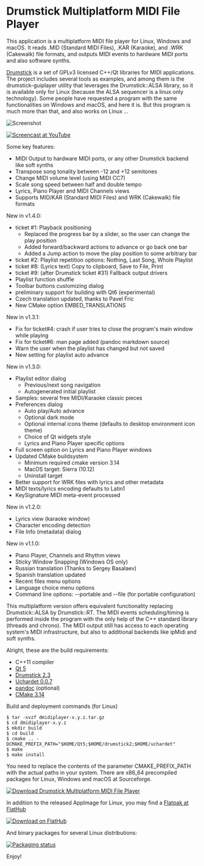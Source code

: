 Drumstick Multiplatform MIDI File Player
========================================

This application is a multiplatform MIDI file player for Linux, Windows and macOS. It reads .MID (Standard MIDI Files), .KAR (Karaoke), and .WRK (Cakewalk) file formats, and outputs MIDI events to hardware MIDI ports and also software synths.

[Drumstick](https://drumstick.sourceforge.io/docs/index.html) is a set of GPLv3 licensed C++/Qt libraries for MIDI applications. The project includes several tools as examples, and among them is the drumstick-guiplayer utility that leverages the Drumstick::ALSA library, so it is available only for Linux (because the ALSA sequencer is a linux only technology). Some people have requested a program with the same functionalities on Windows and macOS, and here it is. But this program is much more than that, and also works on Linux ...

![Screenshot](https://dmidiplayer.sourceforge.io/screenshot.png "main window")

[![Screencast at YouTube](https://img.youtube.com/vi/rQiWuQkMqsw/0.jpg)](https://www.youtube.com/watch?v=rQiWuQkMqsw)

Some key features:

* MIDI Output to hardware MIDI ports, or any other Drumstick backend like soft synths
* Transpose song tonality between -12 and +12 semitones
* Change MIDI volume level (using MIDI CC7)
* Scale song speed between half and double tempo
* Lyrics, Piano Player and MIDI Channels views
* Supports MID/KAR (Standard MIDI Files) and WRK (Cakewalk) file formats

New in v1.4.0:

* ticket #1: Playback positioning
    * Replaced the progress bar by a slider, so the user can change the play position
    * Added forward/backward actions to advance or go back one bar
    * Added a Jump action to move the play position to some arbitrary bar
* ticket #2: Playlist repetition options: Nothing, Last Song, Whole Playlist
* ticket #8: (Lyrics text) Copy to clipboard, Save to File, Print
* ticket #9: (after Drumstick ticket #31) Fallback output drivers
* Playlist function shuffle
* Toolbar buttons customizing dialog
* preliminary support for building with Qt6 (experimental)
* Czech translation updated, thanks to Pavel Fric
* New CMake option EMBED_TRANSLATIONS

New in v1.3.1:

* Fix for ticket#4: crash if user tries to close the program's main window while playing
* Fix for ticket#6: man page added (pandoc markdown source)
* Warn the user when the playlist has changed but not saved
* New setting for playlist auto advance

New in v1.3.0:

* Playlist editor dialog
    * Previous/next song navigation
    * Autogenerated initial playlist
* Samples: several free MIDI/Karaoke classic pieces
* Preferences dialog
    * Auto play/Auto advance
    * Optional dark mode
    * Optional internal icons theme (defaults to desktop environment icon theme)
    * Choice of Qt widgets style
    * Lyrics and Piano Player specific options
* Full screen option on Lyrics and Piano Player windows
* Updated CMake buildsystem
    * Minimum required cmake version 3.14
    * MacOS target: Sierra (10.12)
    * Uninstall target
* Better support for WRK files with lyrics and other metadata
* MIDI texts/lyrics encoding defaults to Latin1
* KeySignature MIDI meta-event processed

New in v1.2.0:

* Lyrics view (karaoke window)
* Character encoding detection
* File Info (metadata) dialog

New in v1.1.0:

* Piano Player, Channels and Rhythm views
* Sticky Window Snapping (Windows OS only)
* Russian translation (Thanks to Sergey Basalaev)
* Spanish translation updated
* Recent files menu options
* Language choice menu options
* Command line options: --portable and --file (for portable configuration)

This multiplatform version offers equivalent functionality replacing Drumstick::ALSA by Drumstick::RT. The MIDI events scheduling/timing is performed inside the program with the only  help of the C++ standard library (threads and chrono). The MIDI output still has access to each operating system's MIDI infrastructure, but also to additional backends like ipMidi and soft synths.

Alright, these are the build requirements:

* C++11 compiler
* [Qt 5](https://www.qt.io/download)
* [Drumstick 2.3](https://sourceforge.net/projects/drumstick/)
* [Uchardet 0.0.7](https://www.freedesktop.org/wiki/Software/uchardet/)
* [pandoc](https://pandoc.org/) (optional)
* [CMake 3.14](https://cmake.org/)

Build and deployment commands (for Linux)

```
$ tar -xvzf dmidiplayer-x.y.z.tar.gz
$ cd dmidiplayer-x.y.z
$ mkdir build
$ cd build
$ cmake .. -DCMAKE_PREFIX_PATH="$HOME/Qt5;$HOME/drumstick2;$HOME/uchardet"
$ make
$ make install
```
You need to replace the contents of the parameter CMAKE_PREFIX_PATH with the actual paths in your system. There are x86_64 precompiled packages for Linux, Windows and macOS at Sourceforge.

[![Download Drumstick Multiplatform MIDI File Player](https://a.fsdn.com/con/app/sf-download-button)](https://sourceforge.net/projects/dmidiplayer/files/latest/download)

In addition to the released AppImage for Linux, you may find a [Flatpak at FlatHub](https://flathub.org/apps/details/net.sourceforge.dmidiplayer)

[![Download on FlatHub](https://flathub.org/assets/badges/flathub-badge-en.png)](https://flathub.org/apps/details/net.sourceforge.dmidiplayer)

And binary packages for several Linux distributions:

[![Packaging status](https://repology.org/badge/vertical-allrepos/dmidiplayer.svg)](https://repology.org/project/dmidiplayer/versions)

Enjoy!
